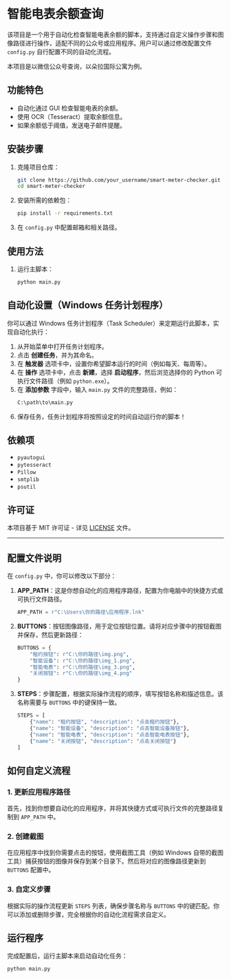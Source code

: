 
# 智能电表余额查询

该项目是一个用于自动化检查智能电表余额的脚本，支持通过自定义操作步骤和图像路径进行操作，适配不同的公众号或应用程序。用户可以通过修改配置文件 `config.py` 自行配置不同的自动化流程。

本项目是以微信公众号查询，以朵拉国际公寓为例。
## 功能特色

- 自动化通过 GUI 检查智能电表的余额。
- 使用 OCR（Tesseract）提取余额信息。
- 如果余额低于阈值，发送电子邮件提醒。

## 安装步骤

1. 克隆项目仓库：
   ```bash
   git clone https://github.com/your_username/smart-meter-checker.git
   cd smart-meter-checker
   ```

2. 安装所需的依赖包：
   ```bash
   pip install -r requirements.txt
   ```

3. 在 `config.py` 中配置邮箱和相关路径。

## 使用方法

1. 运行主脚本：
   ```bash
   python main.py
   ```

## 自动化设置（Windows 任务计划程序）

你可以通过 Windows 任务计划程序（Task Scheduler）来定期运行此脚本，实现自动化执行：

1. 从开始菜单中打开任务计划程序。
2. 点击 **创建任务**，并为其命名。
3. 在 **触发器** 选项卡中，设置你希望脚本运行的时间（例如每天、每周等）。
4. 在 **操作** 选项卡中，点击 **新建**，选择 **启动程序**，然后浏览选择你的 Python 可执行文件路径（例如 `python.exe`）。
5. 在 **添加参数** 字段中，输入 `main.py` 文件的完整路径，例如：
   ```bash
   C:\path\to\main.py
   ```
6. 保存任务，任务计划程序将按照设定的时间自动运行你的脚本！

## 依赖项

- `pyautogui`
- `pytesseract`
- `Pillow`
- `smtplib`
- `psutil`

## 许可证

本项目基于 MIT 许可证 - 详见 [LICENSE](LICENSE) 文件。

---

## 配置文件说明

在 `config.py` 中，你可以修改以下部分：

1. **APP_PATH**：这是你想自动化的应用程序路径，配置为你电脑中的快捷方式或可执行文件路径。
   ```python
   APP_PATH = r"C:\Users\你的路径\应用程序.lnk"
   ```

2. **BUTTONS**：按钮图像路径，用于定位按钮位置。请将对应步骤中的按钮截图并保存，然后更新路径：
   ```python
   BUTTONS = {
       "租约按钮": r"C:\你的路径\img.png",
       "智能设备": r"C:\你的路径\img_1.png",
       "智能电表": r"C:\你的路径\img_3.png",
       "关闭按钮": r"C:\你的路径\img_4.png"
   }
   ```

3. **STEPS**：步骤配置，根据实际操作流程的顺序，填写按钮名称和描述信息。该名称需要与 `BUTTONS` 中的键保持一致。
   ```python
   STEPS = [
       {"name": "租约按钮", "description": "点击租约按钮"},
       {"name": "智能设备", "description": "点击智能设备按钮"},
       {"name": "智能电表", "description": "点击智能电表按钮"},
       {"name": "关闭按钮", "description": "点击关闭按钮"}
   ]
   ```

## 如何自定义流程

### 1. 更新应用程序路径
首先，找到你想要自动化的应用程序，并将其快捷方式或可执行文件的完整路径复制到 `APP_PATH` 中。

### 2. 创建截图
在应用程序中找到你需要点击的按钮，使用截图工具（例如 Windows 自带的截图工具）捕获按钮的图像并保存到某个目录下。然后将对应的图像路径更新到 `BUTTONS` 配置中。

### 3. 自定义步骤
根据实际的操作流程更新 `STEPS` 列表，确保步骤名称与 `BUTTONS` 中的键匹配。你可以添加或删除步骤，完全根据你的自动化流程需求自定义。

## 运行程序

完成配置后，运行主脚本来启动自动化任务：
```bash
python main.py
```
